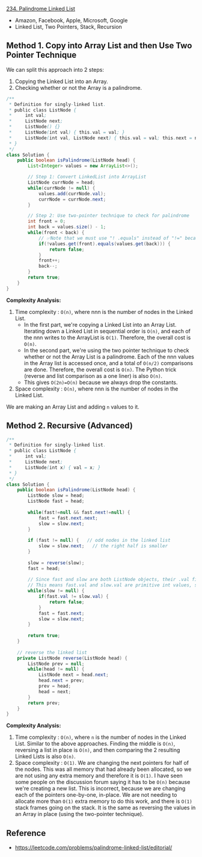 [234. Palindrome Linked List](https://leetcode.com/problems/palindrome-linked-list/)

* Amazon, Facebook, Apple, Microsoft, Google
* Linked List, Two Pointers, Stack, Recursion


## Method 1. Copy into Array List and then Use Two Pointer Technique
We can split this approach into 2 steps:
1. Copying the Linked List into an Array.
2. Checking whether or not the Array is a palindrome.

```Java
/**
 * Definition for singly-linked list.
 * public class ListNode {
 *     int val;
 *     ListNode next;
 *     ListNode() {}
 *     ListNode(int val) { this.val = val; }
 *     ListNode(int val, ListNode next) { this.val = val; this.next = next; }
 * }
 */
class Solution {
    public boolean isPalindrome(ListNode head) {
        List<Integer> values = new ArrayList<>();

        // Step 1: Convert LinkedList into ArrayList
        ListNode currNode = head;
        while(currNode != null) {
            values.add(currNode.val);
            currNode = currNode.next;
        }

        // Step 2: Use two-pointer technique to check for palindrome
        int front = 0;
        int back = values.size() - 1;
        while(front < back) {
            // ✅Note that we must use "! .equals" instead of "!=" because we are comparing Integer, not int.
            if(!values.get(front).equals(values.get(back))) {
                return false;
            }
            front++;
            back--;
        }
        return true;
    }
}
```
**Complexity Analysis:**
1. Time complexity : `O(n)`, where nnn is the number of nodes in the Linked List.
    * In the first part, we're copying a Linked List into an Array List. Iterating down a Linked List in sequential order is `O(n)`, and each of the nnn writes to the ArrayList is `O(1)`. Therefore, the overall cost is `O(n)`.
    * In the second part, we're using the two pointer technique to check whether or not the Array List is a palindrome. Each of the nnn values in the Array list is accessed once, and a total of `O(n/2)` comparisons are done. Therefore, the overall cost is `O(n)`. The Python trick (reverse and list comparison as a one liner) is also `O(n)`.
    * This gives `O(2n)=O(n)` because we always drop the constants.
2. Space complexity : `O(n)`, where nnn is the number of nodes in the Linked List.

We are making an Array List and adding `n` values to it.


## Method 2. Recursive (Advanced)
```Java
/**
 * Definition for singly-linked list.
 * public class ListNode {
 *     int val;
 *     ListNode next;
 *     ListNode(int x) { val = x; }
 * }
 */
class Solution {
    public boolean isPalindrome(ListNode head) {
        ListNode slow = head;
        ListNode fast = head;
        
        while(fast!=null && fast.next!=null) {
            fast = fast.next.next;
            slow = slow.next;
        }
        
        if (fast != null) {   // odd nodes in the linked list
            slow = slow.next;   // the right half is smaller
        }
        
        slow = reverse(slow);
        fast = head;
        
        // Since fast and slow are both ListNode objects, their .val fields are of type int.
        // This means fast.val and slow.val are primitive int values, so != is perfectly fine here.
        while(slow != null) {
            if(fast.val != slow.val) {
                return false;
            }
            fast = fast.next;
            slow = slow.next;
        }
        
        return true;
    }
    
    // reverse the linked list
    private ListNode reverse(ListNode head) {
        ListNode prev = null;
        while(head != null) {
            ListNode next = head.next;
            head.next = prev;
            prev = head;
            head = next;
        }
        return prev;
    }
}
```
**Complexity Analysis:**
1. Time complexity : `O(n)`, where `n` is the number of nodes in the Linked List.
    Similar to the above approaches. Finding the middle is `O(n)`, reversing a list in place is `O(n)`, and then comparing the 2 resulting Linked Lists is also `O(n)`.
2. Space complexity : `O(1)`. We are changing the next pointers for half of the nodes. This was all memory that had already been allocated, so we are not using any extra memory and therefore it is `O(1)`.
    I have seen some people on the discussion forum saying it has to be `O(n)` because we're creating a new list. This is incorrect, because we are changing each of the pointers one-by-one, in-place. We are not needing to allocate more than `O(1)` extra memory to do this work, and there is `O(1)` stack frames going on the stack. It is the same as reversing the values in an Array in place (using the two-pointer technique).



## Reference
* https://leetcode.com/problems/palindrome-linked-list/editorial/
